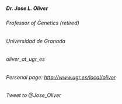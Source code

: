 ##### Dr. Jose L. Oliver
###### Professor of Genetics (retired)
###### Universidad de Granada
###### oliver_at_ugr_es
###### Personal page: http://www.ugr.es/local/oliver
###### Tweet to @Jose_Oliver
 
